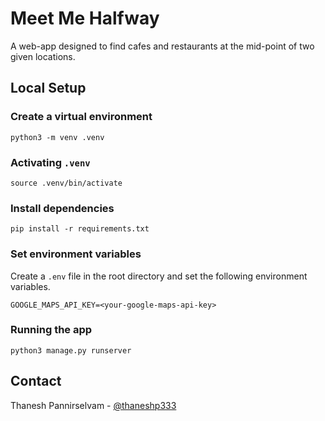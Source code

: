 # Meet Me Halfway

A web-app designed to find cafes and restaurants at the mid-point of two given locations.

## Local Setup

### Create a virtual environment

```shell
python3 -m venv .venv
```

### Activating `.venv`

```shell
source .venv/bin/activate
```

### Install dependencies

```shell
pip install -r requirements.txt
```

### Set environment variables

Create a `.env` file in the root directory and set the following environment variables.

```shell
GOOGLE_MAPS_API_KEY=<your-google-maps-api-key>
```

### Running the app

```shell
python3 manage.py runserver
```

## Contact

Thanesh Pannirselvam - [@thaneshp333](https://x.com/thaneshp333)
